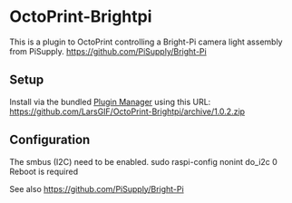 # OctoPrint-Brightpi

This is a plugin to OctoPrint controlling a Bright-Pi camera light assembly from PiSupply.
https://github.com/PiSupply/Bright-Pi

## Setup

Install via the bundled [Plugin Manager](https://docs.octoprint.org/en/master/bundledplugins/pluginmanager.html)
using this URL:
https://github.com/LarsGIF/OctoPrint-Brightpi/archive/1.0.2.zip

## Configuration

The smbus (I2C) need to be enabled. 
sudo raspi-config nonint do_i2c 0
Reboot is required

See also https://github.com/PiSupply/Bright-Pi
